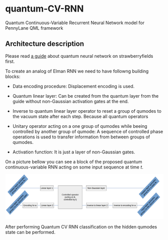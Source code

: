 # quantum-CV-RNN
Quantum Continuous-Variable Recurrent Neural Network model for PennyLane QML framework

## Architecture description

Please read [a guide](https://strawberryfields.ai/photonics/demos/run_quantum_neural_network.html)
about quantum neural network on strawberryfields first.

To create an analog of Elman RNN we need to have followng building blocks:

- Data encoding procedure: Displacement encoding is used.

- Quantum linear layer: Can be created from the quantum layer from the guide without
non-Gaussian activation gates at the end.

- Inverse to quantum linear layer operator to reset a group of qumodes to the vacuum state after each step.
Because all quantum operators

- Unitary operator acting on a one group of qumodes while beeing controlled by another group of qumode:
A sequence of controlled phase operations is used to transfer information from between groups of qumodes.

- Activation function: It is just a layer of non-Gaussian gates. 

On a picture bellow you can see a block of the proposed quantum continuous-variable RNN
acting on some input sequence at time *t*.

![image](res/arch.png)

After performing Quantum CV RNN classification on the hidden qumodes state can be performed.
